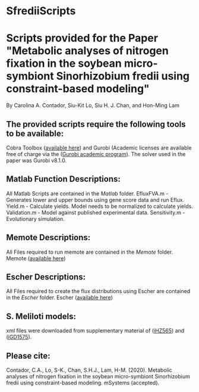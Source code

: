 # SfrediiScripts
# Scripts provided for the Paper "Metabolic analyses of nitrogen fixation in the soybean micro-symbiont Sinorhizobium fredii using constraint-based modeling"
By Carolina A. Contador, Siu-Kit Lo, Siu H. J. Chan, and Hon-Ming Lam 

## The provided scripts require the following tools to be available:

Cobra Toolbox ([available here](https://github.com/opencobra/cobratoolbox)) and Gurobi (Academic licenses are available free of charge via the ([Gurobi academic program](https://www.gurobi.com/academia/academic-program-and-licenses/)). The solver used in the paper was Gurobi v8.1.0.  


## Matlab Function Descriptions:
All Matlab Scripts are contained in the *Matlab* folder.
EfluxFVA.m - Generates lower and upper bounds using gene score data and run Eflux.
Yield.m - Calculate yields. Model needs to be normalized to calculate yields.
Validation.m - Model against published experimental data.
Sensitivity.m - Evolutionary simulation.


## Memote Descriptions:
All Files required to run memote are contained in the *Memote* folder.
Memote ([available here](https://github.com/opencobra/memote)) 
## Escher Descriptions:
All Files required to create the flux distributions using Escher are contained in the *Escher* folder.
Escher ([available here](https://escher.github.io/)) 
## S. Meliloti models:
xml files were downloaded from supplementary material of ([iHZ565](https://doi.org/10.1371/journal.pone.0031287.s002)) and ([iGD1575](https://www.nature.com/articles/ncomms12219)).

## Please cite:
Contador, C.A., Lo, S-K., Chan, S.H.J., Lam, H-M. (2020). Metabolic analyses of nitrogen fixation in the soybean micro-symbiont Sinorhizobium fredii using constraint-based modeling. mSystems (accepted).
